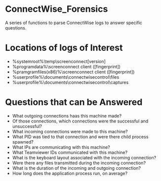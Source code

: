 # ConnectWise_Forensics
A series of functions to parse ConnectWise logs to answer specific questions.

# Locations of logs of Interest
* %systemroot%\temp\screenconnect\[version]
* %programdata%\screenconnect client ([fingerprint])
* %pramgramfiles(x86)%\screenconnect client ([fingerprint])
* %userprofile%\documents\connectwisecontrol\files
* %userprofile%\documents\connectwisecontrol\captures

# Questions that can be Answered
* What outgoing connections haas this machine made?
* Of those connections, which connections were the successful and unsuccessful?
* What incoming connections were made to this machine?
* What PID was tied to that connection and were there child process spawned?
* What IPs are communicating with this machine?
* What Teamviewer IDs communicated with this machine?
* What is the keyboard layout associated with the incoming connection?
* Were there any files transmitted during the incoming connection?
* What is the duration of the incoming and outgoing connection?
* How long does the application process run, on average?
